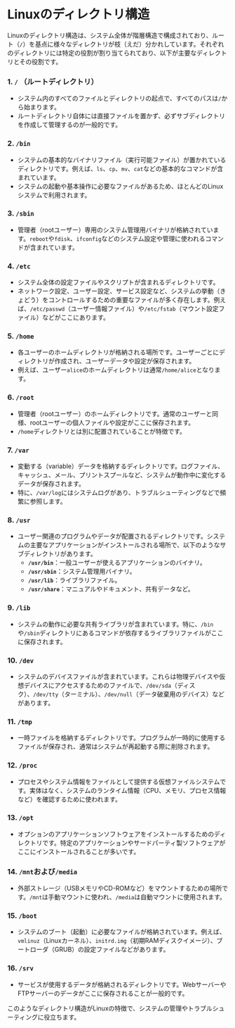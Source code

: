 # Linuxのディレクトリ構造

Linuxのディレクトリ構造は、システム全体が階層構造で構成されており、ルート（`/`）を基点に様々なディレクトリが枝（えだ）分かれしています。それぞれのディレクトリには特定の役割が割り当てられており、以下が主要なディレクトリとその役割です。

### 1. **`/` （ルートディレクトリ）**
   - システム内のすべてのファイルとディレクトリの起点で、すべてのパスは`/`から始まります。
   - ルートディレクトリ自体には直接ファイルを置かず、必ずサブディレクトリを作成して管理するのが一般的です。

### 2. **`/bin`**
   - システムの基本的なバイナリファイル（実行可能ファイル）が置かれているディレクトリです。例えば、`ls`、`cp`、`mv`、`cat`などの基本的なコマンドが含まれています。
   - システムの起動や基本操作に必要なファイルがあるため、ほとんどのLinuxシステムで利用されます。

### 3. **`/sbin`**
   - 管理者（rootユーザー）専用のシステム管理用バイナリが格納されています。`reboot`や`fdisk`、`ifconfig`などのシステム設定や管理に使われるコマンドが含まれています。

### 4. **`/etc`**
   - システム全体の設定ファイルやスクリプトが含まれるディレクトリです。
   - ネットワーク設定、ユーザー設定、サービス設定など、システムの挙動（きょどう）をコントロールするための重要なファイルが多く存在します。例えば、`/etc/passwd`（ユーザー情報ファイル）や`/etc/fstab`（マウント設定ファイル）などがここにあります。

### 5. **`/home`**
   - 各ユーザーのホームディレクトリが格納される場所です。ユーザーごとにディレクトリが作成され、ユーザーデータや設定が保存されます。
   - 例えば、ユーザー`alice`のホームディレクトリは通常`/home/alice`となります。

### 6. **`/root`**
   - 管理者（rootユーザー）のホームディレクトリです。通常のユーザーと同様、rootユーザーの個人ファイルや設定がここに保存されます。
   - `/home`ディレクトリとは別に配置されていることが特徴です。

### 7. **`/var`**
   - 変動する（variable）データを格納するディレクトリです。ログファイル、キャッシュ、メール、プリントスプールなど、システムが動作中に変化するデータが保存されます。
   - 特に、`/var/log`にはシステムログがあり、トラブルシューティングなどで頻繁に参照します。

### 8. **`/usr`**
   - ユーザー関連のプログラムやデータが配置されるディレクトリです。システムの主要なアプリケーションがインストールされる場所で、以下のようなサブディレクトリがあります。
      - **`/usr/bin`**：一般ユーザーが使えるアプリケーションのバイナリ。
      - **`/usr/sbin`**：システム管理用バイナリ。
      - **`/usr/lib`**：ライブラリファイル。
      - **`/usr/share`**：マニュアルやドキュメント、共有データなど。

### 9. **`/lib`**
   - システムの動作に必要な共有ライブラリが含まれています。特に、`/bin`や`/sbin`ディレクトリにあるコマンドが依存するライブラリファイルがここに保存されます。

### 10. **`/dev`**
   - システムのデバイスファイルが含まれています。これらは物理デバイスや仮想デバイスにアクセスするためのファイルで、`/dev/sda`（ディスク）、`/dev/tty`（ターミナル）、`/dev/null`（データ破棄用のデバイス）などがあります。

### 11. **`/tmp`**
   - 一時ファイルを格納するディレクトリです。プログラムが一時的に使用するファイルが保存され、通常はシステムが再起動する際に削除されます。

### 12. **`/proc`**
   - プロセスやシステム情報をファイルとして提供する仮想ファイルシステムです。実体はなく、システムのランタイム情報（CPU、メモリ、プロセス情報など）を確認するために使われます。

### 13. **`/opt`**
   - オプションのアプリケーションソフトウェアをインストールするためのディレクトリです。特定のアプリケーションやサードパーティ製ソフトウェアがここにインストールされることが多いです。

### 14. **`/mnt`および`/media`**
   - 外部ストレージ（USBメモリやCD-ROMなど）をマウントするための場所です。`/mnt`は手動マウントに使われ、`/media`は自動マウントに使用されます。

### 15. **`/boot`**
   - システムのブート（起動）に必要なファイルが格納されています。例えば、`vmlinuz`（Linuxカーネル）、`initrd.img`（初期RAMディスクイメージ）、ブートローダ（GRUB）の設定ファイルなどがあります。

### 16. **`/srv`**
   - サービスが使用するデータが格納されるディレクトリです。WebサーバーやFTPサーバーのデータがここに保存されることが一般的です。

このようなディレクトリ構造がLinuxの特徴で、システムの管理やトラブルシューティングに役立ちます。